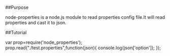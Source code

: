 ##Purpose

node-properties is a node.js module to read properties config file.It will read properties and cast it to json.

##Tutorial

var prop=require('node_properties');
prop.read("./test.properties",function(json){
        console.log(json['option']);
});


